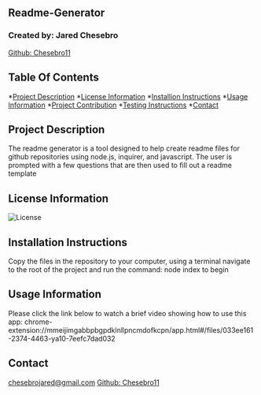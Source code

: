 ## Readme-Generator

  ### Created by: Jared Chesebro
  <a href="https://github.com/Chesebro11">Github: Chesebro11 </a>

  ## Table Of Contents

  *[Project Description](#project-description)
  *[License Information](#license-information)
  *[Installion Instructions](#installion-instruction)
  *[Usage Information](#usage-information)
  *[Project Contribution](#project-contributions)
  *[Testing Instructions](#testing-instructions)
  *[Contact](#contact)

  ## Project Description
  The readme generator is a tool designed to help create readme files for github repositories using node.js, inquirer, and javascript. The user is prompted with a few questions that are then used to fill out a readme template

  ## License Information
  ![License](https://img.shields.io/badge/License-javascript,ES6,Node-brightgreen.svg)

  ## Installation Instructions
  Copy the files in the repository to your computer, using a terminal navigate to the root of the project and run the command: node index to begin

  ## Usage Information
  Please click the link below to watch a brief video showing how to use this app:
  chrome-extension://mmeijimgabbpbgpdklnllpncmdofkcpn/app.html#/files/033ee161-2374-4463-ya10-7eefc7dad032

  ## Contact
  chesebrojared@gmail.com
  <a href="https://github.com/Chesebro11">Github: Chesebro11 </a>

